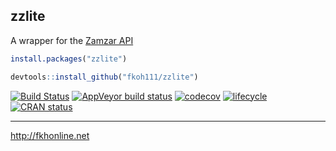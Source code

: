 ## zzlite  


A wrapper for the [Zamzar API](https://www.zamzar.com/)  

```r
install.packages("zzlite")
```  

```r
devtools::install_github("fkoh111/zzlite")
```  

[![Build Status](https://travis-ci.com/fkoh111/zzlite.svg?branch=develop)](https://travis-ci.com/fkoh111/zzlite)
[![AppVeyor build status](https://ci.appveyor.com/api/projects/status/github/fkoh111/zzlite?branch=master&svg=true)](https://ci.appveyor.com/project/fkoh111/zzlite)
[![codecov](https://codecov.io/gh/fkoh111/zzlite/branch/develop/graph/badge.svg)](https://codecov.io/gh/fkoh111/zzlite)
[![lifecycle](https://img.shields.io/badge/lifecycle-maturing-blue.svg)](https://www.tidyverse.org/lifecycle/#maturing) [![CRAN status](https://www.r-pkg.org/badges/version-ago/zzlite)](https://CRAN.R-project.org/package=zzlite)

---

http://fkhonline.net
